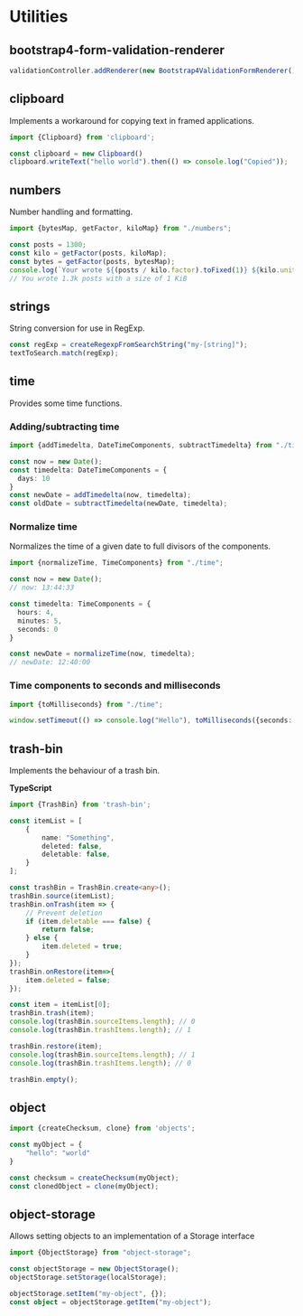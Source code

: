 # Utilities

## bootstrap4-form-validation-renderer
```typescript
validationController.addRenderer(new Bootstrap4ValidationFormRenderer());
```


## clipboard

Implements a workaround for copying text in framed applications.

```typescript
import {Clipboard} from 'clipboard';

const clipboard = new Clipboard()
clipboard.writeText("hello world").then(() => console.log("Copied"));
```

## numbers

Number handling and formatting.

```typescript
import {bytesMap, getFactor, kiloMap} from "./numbers";

const posts = 1300;
const kilo = getFactor(posts, kiloMap);
const bytes = getFactor(posts, bytesMap);
console.log(`Your wrote ${(posts / kilo.factor).toFixed(1)} ${kilo.unit} posts with a size of ${(posts / bytes.factor).toFixed(0)} ${bytes.unit} `);
// You wrote 1.3k posts with a size of 1 KiB
```

## strings

String conversion for use in RegExp.

```typescript
const regExp = createRegexpFromSearchString("my-[string]");
textToSearch.match(regExp);
```

## time

Provides some time functions.

### Adding/subtracting time

```typescript
import {addTimedelta, DateTimeComponents, subtractTimedelta} from "./time";

const now = new Date();
const timedelta: DateTimeComponents = {
  days: 10
}
const newDate = addTimedelta(now, timedelta);
const oldDate = subtractTimedelta(newDate, timedelta);
```

### Normalize time

Normalizes the time of a given date to full divisors of the components.

```typescript
import {normalizeTime, TimeComponents} from "./time";

const now = new Date();
// now: 13:44:33

const timedelta: TimeComponents = {
  hours: 4,
  minutes: 5,
  seconds: 0
}

const newDate = normalizeTime(now, timedelta);
// newDate: 12:40:00
```

### Time components to seconds and milliseconds

```typescript
import {toMilliseconds} from "./time";

window.setTimeout(() => console.log("Hello"), toMilliseconds({seconds: 10}));
```

## trash-bin

Implements the behaviour of a trash bin.

**TypeScript**
```typescript
import {TrashBin} from 'trash-bin';

const itemList = [
    {
        name: "Something",
        deleted: false,
        deletable: false,
    }
];

const trashBin = TrashBin.create<any>();
trashBin.source(itemList);
trashBin.onTrash(item => {
    // Prevent deletion
    if (item.deletable === false) {
        return false;
    } else {
        item.deleted = true;
    }
});
trashBin.onRestore(item=>{
    item.deleted = false;
});

const item = itemList[0];
trashBin.trash(item);
console.log(trashBin.sourceItems.length); // 0
console.log(trashBin.trashItems.length); // 1

trashBin.restore(item);
console.log(trashBin.sourceItems.length); // 1
console.log(trashBin.trashItems.length); // 0

trashBin.empty();
```

## object
```typescript
import {createChecksum, clone} from 'objects';

const myObject = {
    "hello": "world"
}

const checksum = createChecksum(myObject);
const clonedObject = clone(myObject);
```

## object-storage
Allows setting objects to an implementation of a Storage interface
```typescript
import {ObjectStorage} from "object-storage";

const objectStorage = new ObjectStorage();
objectStorage.setStorage(localStorage);

objectStorage.setItem("my-object", {});
const object = objectStorage.getItem("my-object");
```
